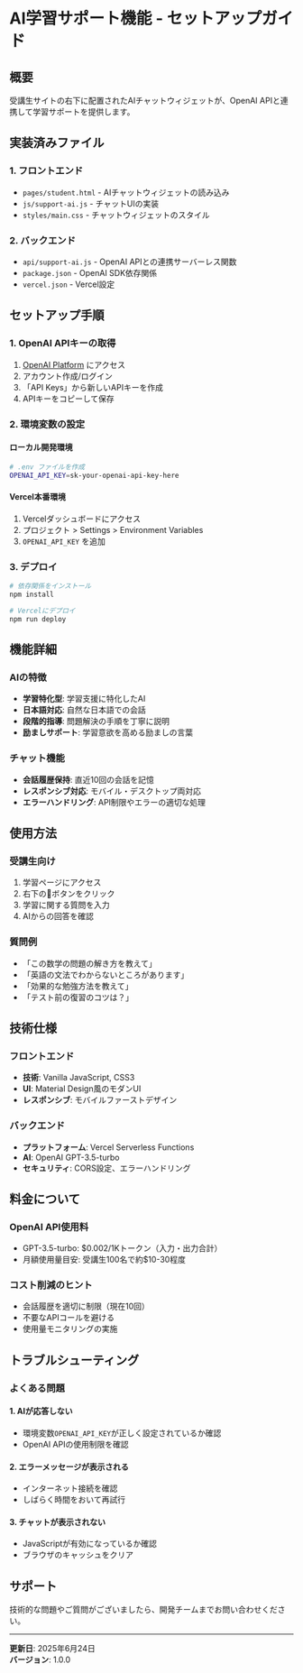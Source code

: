 # AI学習サポート機能 - セットアップガイド

## 概要
受講生サイトの右下に配置されたAIチャットウィジェットが、OpenAI APIと連携して学習サポートを提供します。

## 実装済みファイル

### 1. フロントエンド
- `pages/student.html` - AIチャットウィジェットの読み込み
- `js/support-ai.js` - チャットUIの実装
- `styles/main.css` - チャットウィジェットのスタイル

### 2. バックエンド
- `api/support-ai.js` - OpenAI APIとの連携サーバーレス関数
- `package.json` - OpenAI SDK依存関係
- `vercel.json` - Vercel設定

## セットアップ手順

### 1. OpenAI APIキーの取得
1. [OpenAI Platform](https://platform.openai.com/) にアクセス
2. アカウント作成/ログイン
3. 「API Keys」から新しいAPIキーを作成
4. APIキーをコピーして保存

### 2. 環境変数の設定

#### ローカル開発環境
```bash
# .env ファイルを作成
OPENAI_API_KEY=sk-your-openai-api-key-here
```

#### Vercel本番環境
1. Vercelダッシュボードにアクセス
2. プロジェクト > Settings > Environment Variables
3. `OPENAI_API_KEY` を追加

### 3. デプロイ
```bash
# 依存関係をインストール
npm install

# Vercelにデプロイ
npm run deploy
```

## 機能詳細

### AIの特徴
- **学習特化型**: 学習支援に特化したAI
- **日本語対応**: 自然な日本語での会話
- **段階的指導**: 問題解決の手順を丁寧に説明
- **励ましサポート**: 学習意欲を高める励ましの言葉

### チャット機能
- **会話履歴保持**: 直近10回の会話を記憶
- **レスポンシブ対応**: モバイル・デスクトップ両対応
- **エラーハンドリング**: API制限やエラーの適切な処理

## 使用方法

### 受講生向け
1. 学習ページにアクセス
2. 右下の💬ボタンをクリック
3. 学習に関する質問を入力
4. AIからの回答を確認

### 質問例
- 「この数学の問題の解き方を教えて」
- 「英語の文法でわからないところがあります」
- 「効果的な勉強方法を教えて」
- 「テスト前の復習のコツは？」

## 技術仕様

### フロントエンド
- **技術**: Vanilla JavaScript, CSS3
- **UI**: Material Design風のモダンUI
- **レスポンシブ**: モバイルファーストデザイン

### バックエンド
- **プラットフォーム**: Vercel Serverless Functions
- **AI**: OpenAI GPT-3.5-turbo
- **セキュリティ**: CORS設定、エラーハンドリング

## 料金について

### OpenAI API使用料
- GPT-3.5-turbo: $0.002/1Kトークン（入力・出力合計）
- 月額使用量目安: 受講生100名で約$10-30程度

### コスト削減のヒント
- 会話履歴を適切に制限（現在10回）
- 不要なAPIコールを避ける
- 使用量モニタリングの実施

## トラブルシューティング

### よくある問題

#### 1. AIが応答しない
- 環境変数`OPENAI_API_KEY`が正しく設定されているか確認
- OpenAI APIの使用制限を確認

#### 2. エラーメッセージが表示される
- インターネット接続を確認
- しばらく時間をおいて再試行

#### 3. チャットが表示されない
- JavaScriptが有効になっているか確認
- ブラウザのキャッシュをクリア

## サポート

技術的な問題やご質問がございましたら、開発チームまでお問い合わせください。

---
**更新日**: 2025年6月24日  
**バージョン**: 1.0.0